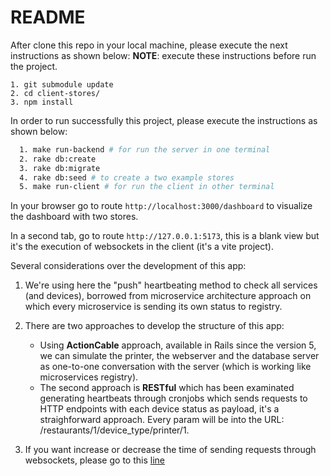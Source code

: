 # README

After clone this repo in your local machine, please execute the next instructions as shown below:
**NOTE**: execute these instructions before run the project.
```
1. git submodule update
2. cd client-stores/
3. npm install
```

In order to run successfully this project, please execute the instructions as shown below:

```bash
  1. make run-backend # for run the server in one terminal
  2. rake db:create
  3. rake db:migrate
  4. rake db:seed # to create a two example stores
  5. make run-client # for run the client in other terminal
```

In your browser go to route ```http://localhost:3000/dashboard``` to visualize the dashboard with two stores.

In a second tab, go to route ```http://127.0.0.1:5173```, this is a blank view but it's the execution of websockets in the client (it's a vite project).

Several considerations over the development of this app:

1. We're using here the "push" heartbeating method to check all services (and devices), borrowed from microservice architecture approach on which every microservice is sending its own status to registry.

2. There are two approaches to develop the structure of this app:
   - Using **ActionCable** approach, available in Rails since the version 5, we can simulate the printer, the webserver and the database server as one-to-one conversation with the server (which is working like microservices registry).
   - The second approach is **RESTful** which has been examinated generating heartbeats through cronjobs which sends requests to HTTP endpoints with each device status as payload, it's a straighforward approach. Every param will be into the URL: /restaurants/1/device_type/printer/1.

3. If you want increase or decrease the time of sending requests through websockets, please go to this [line](https://github.com/yescorihuela/client-stores/blob/20dce73a8e3aeffd1edf2caab7908ad1f75e1cd7/main.js#L64)